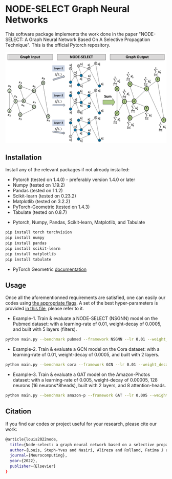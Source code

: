 # NODE-SELECT Graph Neural Networks

This software package implements the work done in the paper "NODE-SELECT: A Graph Neural Network Based On A Selective Propagation Technique". This is the official Pytorch repository.  

![](front-pic.png)
<a name="installation"></a>
## Installation
Install any of the relevant packages if not already installed:
* Pytorch (tested on 1.4.0) - preferably version 1.4.0 or later
* Numpy   (tested on 1.19.2)
* Pandas  (tested on 1.1.2) 
* Scikit-learn (tested on 0.23.2) 
* Matplotlib (tested on 3.2.2)
* PyTorch-Geometric (tested on 1.4.3)
* Tabulate (tested on 0.8.7)
- Pytorch, Numpy, Pandas, Scikit-learn, Matplotlib, and Tabulate

```bash
pip install torch torchvision 
pip install numpy
pip install pandas
pip install scikit-learn
pip install matplotlib
pip install tabulate
```

- PyTorch Geometric [documentation](https://pytorch-geometric.readthedocs.io/en/latest/notes/installation.html#installation)


<a name="usage"></a>
## Usage
Once all the aforementionned requirements are satisfied, one can easily our codes using [the appropriate flags](./miscellaneous.txt). A set of the best hyper-parameters is provided [in this file](./NODE-SELECT_Configurations.pdf), please refer to it.

- Example-1. Train & evaluate a NODE-SELECT (NSGNN) model on the Pubmed dataset: with a learning-rate of 0.01, weight-decay of 0.0005, and built with 5 layers (filters).

```bash
python main.py --benchmark pubmed --framework NSGNN --lr 0.01 --weight_decay 0.0005  --layers 5
```

- Example-2. Train & evaluate a GCN model on the Cora dataset: with a learning-rate of 0.01, weight-decay of 0.0005, and built with 2 layers.

```bash
python main.py --benchmark cora --framework GCN --lr 0.01 --weight_decay 0.0005  --layers 2
```

- Example-3. Train & evaluate a GAT model on the Amazon-Photos dataset: with a learning-rate of 0.005, weight-decay of 0.00005, 128 neurons (16 neurons\*8heads), built with 2 layers, and 8 attention-heads.

```bash
python main.py --benchmark amazon-p --framework GAT --lr 0.005 --weight_decay 0.00005  --layers 2 --heads 8 --neurons 16
```

## Citation
If you find our codes or project useful for your research, please cite our work:
```bash
@article{louis2022node,
  title={Node-select: a graph neural network based on a selective propagation technique},
  author={Louis, Steph-Yves and Nasiri, Alireza and Rolland, Fatima J and Mitro, Cameron and Hu, Jianjun},
  journal={Neurocomputing},
  year={2022},
  publisher={Elsevier}
}
```
